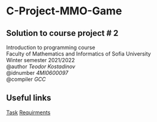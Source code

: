 # C-Project-MMO-Game
## Solution to course project # 2
Introduction to programming course\
Faculty of Mathematics and Informatics of Sofia University\
Winter semester 2021/2022\
@author *Teodor Kostadinov*\
@idnumber *4MI0600097*\
@compiler *GCC*
## Useful links
[Task](https://docs.google.com/document/d/1EJFak-689ZuuxLU37BbvRse_dUO03Lc3aZWdAetSl_Y/edit)
[Requirments](https://docs.google.com/document/d/1YaD8OqIXTmfB7jxL0sWXSIYaDK75WYEUiPQhroauOWE/edit?usp=sharing)
